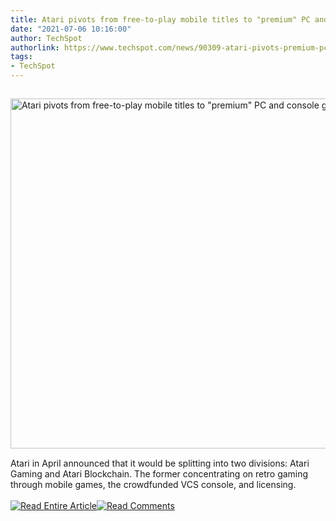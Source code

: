 ```yaml
---
title: Atari pivots from free-to-play mobile titles to "premium" PC and console games
date: "2021-07-06 10:16:00"
author: TechSpot
authorlink: https://www.techspot.com/news/90309-atari-pivots-premium-pc-console-games.html
tags:
- TechSpot
---
```

<a href="https://www.techspot.com/news/90309-atari-pivots-premium-pc-console-games.html" target="_blank"><img src="https://static.techspot.com/images2/news/ts3_thumbs/2021/07/2021-07-06-ts3_thumbs-54a.jpg" width="800" height="560" style="padding: 15px 0" title="Atari pivots from free-to-play mobile titles to &quot;premium&quot; PC and console games" /></a><br />Atari in April announced that it would be splitting into two divisions: Atari Gaming and Atari Blockchain. The former concentrating on retro gaming through mobile games, the crowdfunded VCS console, and licensing.<br /><br /><a href="https://www.techspot.com/news/90309-atari-pivots-premium-pc-console-games.html"><img src="https://static.techspot.com/images/rss/rss_buttons_01.png" border="0" alt="Read Entire Article" /></a><a href="https://www.techspot.com/news/90309-atari-pivots-premium-pc-console-games.html#comments"><img src="https://static.techspot.com/images/rss/rss_buttons_02.png" border="0" alt="Read Comments" /></a><br /><br />